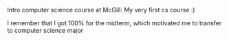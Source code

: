 Intro computer science course at McGill: My very first cs course :)

I remember that I got 100% for the midterm, which motivated me to transfer to computer science major
